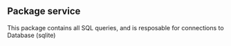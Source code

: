 ## Package service
This package contains all SQL queries, and is resposable for connections to Database (sqlite)